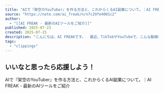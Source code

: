```yaml
---
title: "AIで『架空のYouTuber』を作る方法と、これからくるAI副業について。｜AI FREAK - 最新のAIツールをご紹介"
source: "https://note.com/ai_freak/n/n7c29fe4001c2"
author:
  - "[[AI FREAK - 最新のAIツールをご紹介]]"
published: 2025-07-23
created: 2025-07-25
description: "こんにちは、AI FREAKです。  最近、TikTokやYouTubeで、こんな動画を目にしたことはありませんか？    架空のYouTuberが、現実では不可能な”ぶっ飛んだ企画”に挑戦するような動画ですね。  もちろんAIを使って生成しているのですが、上手に企画を考えている人は『YouTubeでも100万再生するくらい』に注目を浴びていたりします。  人気YouTuberですら100万再生はなかなかこの難しい時代に、かなり可能性を感じるコンテンツですよね。  この流行りに伴って、   この手の動画ってどうやって作るんですか？   という質問が増えてきたので、作り方などをご紹介して"
tags:
  - "clippings"
---
```

## いいなと思ったら応援しよう！

AIで『架空のYouTuber』を作る方法と、これからくるAI副業について。｜AI FREAK - 最新のAIツールをご紹介